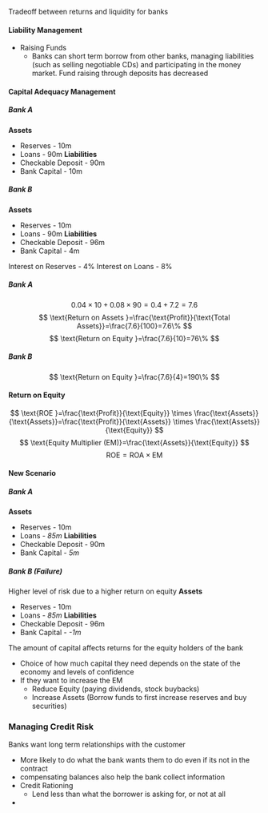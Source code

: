 Tradeoff between returns and liquidity for banks
#### Liability Management
- Raising Funds
    - Banks can short term borrow from other banks, managing liabilities (such as selling negotiable CDs) and participating in the money market. Fund raising through deposits has decreased

#### Capital Adequacy Management
##### Bank A
**Assets**
- Reserves - 10m
- Loans - 90m
**Liabilities**
- Checkable Deposit - 90m
- Bank Capital - 10m
##### Bank B
**Assets**
- Reserves - 10m
- Loans - 90m
**Liabilities**
- Checkable Deposit - 96m
- Bank Capital - 4m

Interest on Reserves - 4%
Interest on Loans - 8%

##### Bank A
$$
0.04 \times 10 + 0.08 \times 90 = 0.4 + 7.2 = 7.6
$$
$$
\text{Return on Assets }=\frac{\text{Profit}}{\text{Total Assets}}=\frac{7.6}{100}=7.6\%
$$
$$
\text{Return on Equity }=\frac{7.6}{10}=76\%
$$
##### Bank B
$$
\text{Return on Equity }=\frac{7.6}{4}=190\%
$$
#### Return on Equity
$$
\text{ROE }=\frac{\text{Profit}}{\text{Equity}} \times \frac{\text{Assets}}{\text{Assets}}=\frac{\text{Profit}}{\text{Assets}} \times \frac{\text{Assets}}{\text{Equity}}
$$
$$
\text{Equity Multiplier (EM)}=\frac{\text{Assets}}{\text{Equity}}
$$
$$
\text{ROE} = \text{ROA} \times \text{EM}
$$

#### New Scenario
##### Bank A
**Assets**
- Reserves - 10m
- Loans - *85m*
**Liabilities**
- Checkable Deposit - 90m
- Bank Capital - *5m*
##### Bank B (Failure)
Higher level of risk due to a higher return on equity
**Assets**
- Reserves - 10m
- Loans - *85m*
**Liabilities**
- Checkable Deposit - 96m
- Bank Capital - *-1m*

The amount of capital affects returns for the equity holders of the bank

- Choice of how much capital they need depends on the state of the economy and levels of confidence
- If they want to increase the EM
    - Reduce Equity (paying dividends, stock buybacks)
    - Increase Assets (Borrow funds to first increase reserves and buy securities)

### Managing Credit Risk
Banks want long term relationships with the customer
- More likely to do what the bank wants them to do even if its not in the contract
- compensating balances also help the bank collect information
- Credit Rationing
    - Lend less than what the borrower is asking for, or not at all
- 